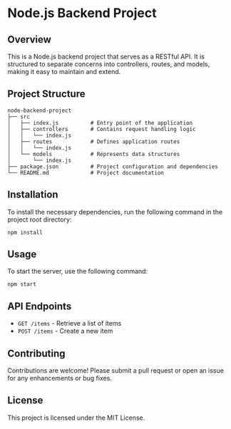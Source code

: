 # Node.js Backend Project

## Overview
This is a Node.js backend project that serves as a RESTful API. It is structured to separate concerns into controllers, routes, and models, making it easy to maintain and extend.

## Project Structure
```
node-backend-project
├── src
│   ├── index.js          # Entry point of the application
│   ├── controllers       # Contains request handling logic
│   │   └── index.js
│   ├── routes            # Defines application routes
│   │   └── index.js
│   └── models            # Represents data structures
│       └── index.js
├── package.json          # Project configuration and dependencies
└── README.md             # Project documentation
```

## Installation
To install the necessary dependencies, run the following command in the project root directory:

```
npm install
```

## Usage
To start the server, use the following command:

```
npm start
```

## API Endpoints
- `GET /items` - Retrieve a list of items
- `POST /items` - Create a new item

## Contributing
Contributions are welcome! Please submit a pull request or open an issue for any enhancements or bug fixes.

## License
This project is licensed under the MIT License.